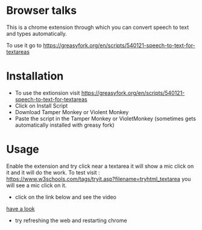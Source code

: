 #                             Browser talks
This is a chrome extension through  which you can convert speech to text and types automatically.

To use it go to https://greasyfork.org/en/scripts/540121-speech-to-text-for-textareas

# Installation
- To use the extionsion visit https://greasyfork.org/en/scripts/540121-speech-to-text-for-textareas
- Click on Install Script 
- Download Tamper Monkey or Violent Monkey
- Paste the script in the Tamper Monkey or VioletMonkey (sometimes gets automatically installed with greasy fork)
# Usage 
Enable the extension and try click near a textarea it will show a mic click on it and it will do the work.
To test visit : https://www.w3schools.com/tags/tryit.asp?filename=tryhtml_textarea
you will see a mic click on it.
- click on the link below and see the video

[have a look](https://raw.githubusercontent.com/Sameer-Kulhari/browser_talks/main/video.mp4)
- try refreshing the web and restarting chrome 